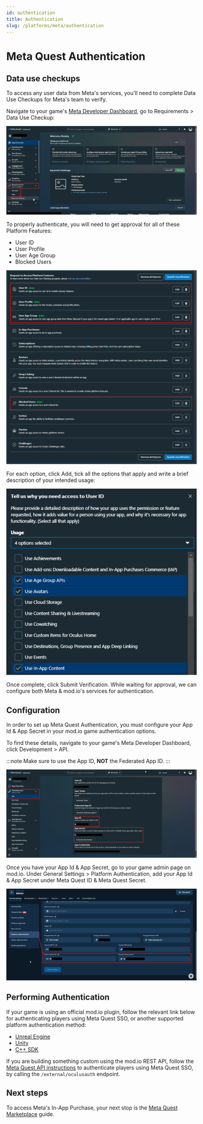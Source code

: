 ```yaml
---
id: authentication
title: Authentication
slug: /platforms/meta/authentication
---
```


# Meta Quest Authentication

## Data use checkups

To access any user data from Meta's services, you'll need to complete Data Use Checkups for Meta's team to verify.

Navigate to your game's [Meta Developer Dashboard](https://developers.meta.com/horizon/), go to Requirements > Data Use Checkup:

![duc_dashboard.png](img/duc_dashboard.png)

To properly authenticate, you will need to get approval for all of these Platform Features:

* User ID
* User Profile
* User Age Group
* Blocked Users

![duc_ducs_to_certify_no_iap.png](img/duc_ducs_to_certify_no_iap.png)

For each option, click Add, tick all the options that apply and write a brief description of your intended usage:

![duc_usages.png](img/duc_usages.png)

Once complete, click Submit Verification. While waiting for approval, we can configure both Meta & mod.io's services for authentication.

## Configuration

In order to set up Meta Quest Authentication, you must configure your App Id & App Secret in your mod.io game authentication options.

To find these details, navigate to your game's Meta Developer Dashboard, click Development > API.

:::note
Make sure to use the App ID, **NOT** the Federated App ID.
:::

![meta_app_details.png](img/meta_app_details.png)

Once you have your App Id & App Secret, go to your game admin page on mod.io. Under General Settings > Platform Authentication, add your App Id & App Secret under Meta Quest ID & Meta Quest Secret.

![modio_app_details.png](img/modio_app_details.png)

## Performing Authentication

If your game is using an official mod.io plugin, follow the relevant link below for authenticating players using Meta Quest SSO, or another supported platform authentication method:

* [Unreal Engine](/unreal/user-authentication#single-sign-on-authentication)
* [Unity](/unity/user-authentication#single-sign-on)
* [C++ SDK](/cppsdk/user-authentication#ssoexternal-authentication)

If you are building something custom using the mod.io REST API, follow the [Meta Quest API instructions](/restapi/docs/authenticate-via-meta) to authenticate players using Meta Quest SSO, by calling the `/external/oculusauth` endpoint.

## Next steps

To access Meta's In-App Purchase, your next stop is the [Meta Quest Marketplace](/platforms/meta/marketplace) guide. 